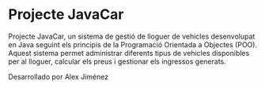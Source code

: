 <h1>Projecte JavaCar</h1>
<p>Projecte JavaCar, un sistema de gestió de lloguer de vehicles desenvolupat en Java seguint els principis de la Programació Orientada a Objectes (POO). Aquest sistema permet administrar diferents tipus de vehicles disponibles per al lloguer, calcular els preus i gestionar els ingressos generats.  </p>

<p>Desarrollado por Alex Jiménez</p>
